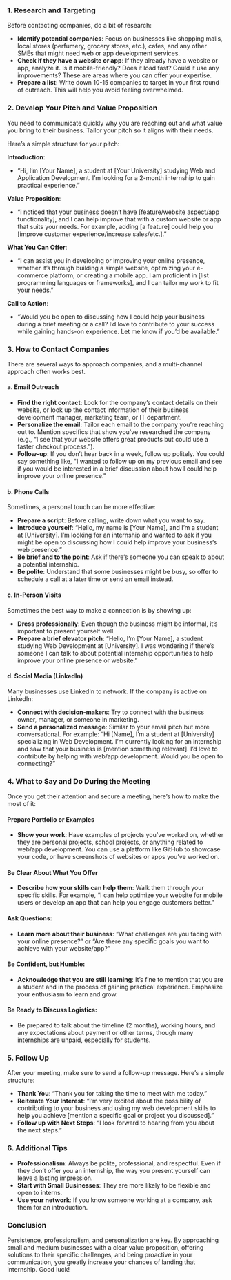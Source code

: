 ### **1. Research and Targeting**

Before contacting companies, do a bit of research:

- **Identify potential companies**: Focus on businesses like shopping malls, local stores (perfumery, grocery stores, etc.), cafes, and any other SMEs that might need web or app development services.
- **Check if they have a website or app**: If they already have a website or app, analyze it. Is it mobile-friendly? Does it load fast? Could it use any improvements? These are areas where you can offer your expertise.
- **Prepare a list**: Write down 10-15 companies to target in your first round of outreach. This will help you avoid feeling overwhelmed.

### **2. Develop Your Pitch and Value Proposition**

You need to communicate quickly why you are reaching out and what value you bring to their business. Tailor your pitch so it aligns with their needs.

Here’s a simple structure for your pitch:

**Introduction**:

- “Hi, I’m [Your Name], a student at [Your University] studying Web and Application Development. I’m looking for a 2-month internship to gain practical experience.”

**Value Proposition**:

- “I noticed that your business doesn’t have [feature/website aspect/app functionality], and I can help improve that with a custom website or app that suits your needs. For example, adding [a feature] could help you [improve customer experience/increase sales/etc.].”

**What You Can Offer**:

- “I can assist you in developing or improving your online presence, whether it’s through building a simple website, optimizing your e-commerce platform, or creating a mobile app. I am proficient in [list programming languages or frameworks], and I can tailor my work to fit your needs.”

**Call to Action**:

- “Would you be open to discussing how I could help your business during a brief meeting or a call? I’d love to contribute to your success while gaining hands-on experience. Let me know if you’d be available.”

### **3. How to Contact Companies**

There are several ways to approach companies, and a multi-channel approach often works best.

#### **a. Email Outreach**

- **Find the right contact**: Look for the company’s contact details on their website, or look up the contact information of their business development manager, marketing team, or IT department.
- **Personalize the email**: Tailor each email to the company you’re reaching out to. Mention specifics that show you’ve researched the company (e.g., “I see that your website offers great products but could use a faster checkout process.”).
- **Follow-up**: If you don’t hear back in a week, follow up politely. You could say something like, "I wanted to follow up on my previous email and see if you would be interested in a brief discussion about how I could help improve your online presence."

#### **b. Phone Calls**

Sometimes, a personal touch can be more effective:

- **Prepare a script**: Before calling, write down what you want to say.
- **Introduce yourself**: “Hello, my name is [Your Name], and I’m a student at [University]. I’m looking for an internship and wanted to ask if you might be open to discussing how I could help improve your business’s web presence.”
- **Be brief and to the point**: Ask if there’s someone you can speak to about a potential internship.
- **Be polite**: Understand that some businesses might be busy, so offer to schedule a call at a later time or send an email instead.

#### **c. In-Person Visits**

Sometimes the best way to make a connection is by showing up:

- **Dress professionally**: Even though the business might be informal, it’s important to present yourself well.
- **Prepare a brief elevator pitch**: “Hello, I’m [Your Name], a student studying Web Development at [University]. I was wondering if there’s someone I can talk to about potential internship opportunities to help improve your online presence or website.”

#### **d. Social Media (LinkedIn)**

Many businesses use LinkedIn to network. If the company is active on LinkedIn:

- **Connect with decision-makers**: Try to connect with the business owner, manager, or someone in marketing.
- **Send a personalized message**: Similar to your email pitch but more conversational. For example: “Hi [Name], I’m a student at [University] specializing in Web Development. I’m currently looking for an internship and saw that your business is [mention something relevant]. I’d love to contribute by helping with web/app development. Would you be open to connecting?”

### **4. What to Say and Do During the Meeting**

Once you get their attention and secure a meeting, here’s how to make the most of it:

#### **Prepare Portfolio or Examples**

- **Show your work**: Have examples of projects you’ve worked on, whether they are personal projects, school projects, or anything related to web/app development. You can use a platform like GitHub to showcase your code, or have screenshots of websites or apps you’ve worked on.

#### **Be Clear About What You Offer**

- **Describe how your skills can help them**: Walk them through your specific skills. For example, “I can help optimize your website for mobile users or develop an app that can help you engage customers better.”

#### **Ask Questions**:

- **Learn more about their business**: “What challenges are you facing with your online presence?” or “Are there any specific goals you want to achieve with your website/app?”

#### **Be Confident, but Humble**:

- **Acknowledge that you are still learning**: It’s fine to mention that you are a student and in the process of gaining practical experience. Emphasize your enthusiasm to learn and grow.

#### **Be Ready to Discuss Logistics**:

- Be prepared to talk about the timeline (2 months), working hours, and any expectations about payment or other terms, though many internships are unpaid, especially for students.

### **5. Follow Up**

After your meeting, make sure to send a follow-up message. Here’s a simple structure:

- **Thank You**: “Thank you for taking the time to meet with me today.”
- **Reiterate Your Interest**: “I’m very excited about the possibility of contributing to your business and using my web development skills to help you achieve [mention a specific goal or project you discussed].”
- **Follow up with Next Steps**: “I look forward to hearing from you about the next steps.”

### **6. Additional Tips**

- **Professionalism**: Always be polite, professional, and respectful. Even if they don’t offer you an internship, the way you present yourself can leave a lasting impression.
- **Start with Small Businesses**: They are more likely to be flexible and open to interns.
- **Use your network**: If you know someone working at a company, ask them for an introduction.

### Conclusion

Persistence, professionalism, and personalization are key. By approaching small and medium businesses with a clear value proposition, offering solutions to their specific challenges, and being proactive in your communication, you greatly increase your chances of landing that internship. Good luck!

